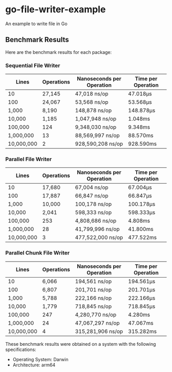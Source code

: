 # go-file-writer-example
An example to write file in Go

## Benchmark Results

Here are the benchmark results for each package:

### Sequential File Writer

| Lines       | Operations | Nanoseconds per Operation | Time per Operation |
|-------------|------------|---------------------------|-------------------|
| 10          | 27,145     | 47,018 ns/op              | 47.018µs           |
| 100         | 24,067     | 53,568 ns/op              | 53.568µs           |
| 1,000       | 8,190      | 148,878 ns/op             | 148.878µs          |
| 10,000      | 1,185      | 1,047,948 ns/op           | 1.048ms            |
| 100,000     | 124        | 9,348,030 ns/op           | 9.348ms            |
| 1,000,000   | 13         | 88,569,997 ns/op          | 88.570ms           |
| 10,000,000  | 2          | 928,590,208 ns/op         | 928.590ms          |

### Parallel File Writer

| Lines       | Operations | Nanoseconds per Operation | Time per Operation |
|-------------|------------|---------------------------|-------------------|
| 10          | 17,680     | 67,004 ns/op              | 67.004µs           |
| 100         | 17,887     | 66,847 ns/op              | 66.847µs           |
| 1,000       | 10,000     | 100,178 ns/op             | 100.178µs          |
| 10,000      | 2,041      | 598,333 ns/op             | 598.333µs          |
| 100,000     | 253        | 4,808,686 ns/op           | 4.808ms            |
| 1,000,000   | 28         | 41,799,996 ns/op          | 41.800ms           |
| 10,000,000  | 3          | 477,522,000 ns/op         | 477.522ms          |

### Parallel Chunk File Writer

| Lines       | Operations | Nanoseconds per Operation | Time per Operation |
|-------------|------------|---------------------------|-------------------|
| 10          | 6,066      | 194,561 ns/op             | 194.561µs         |
| 100         | 6,807      | 201,701 ns/op             | 201.701µs         |
| 1,000       | 5,788      | 222,166 ns/op             | 222.166µs         |
| 10,000      | 1,779      | 718,845 ns/op             | 718.845µs         |
| 100,000     | 247        | 4,280,770 ns/op           | 4.280ms           |
| 1,000,000   | 24         | 47,067,297 ns/op          | 47.067ms          |
| 10,000,000  | 4          | 315,281,906 ns/op         | 315.282ms         |

These benchmark results were obtained on a system with the following specifications:
- Operating System: Darwin
- Architecture: arm64
